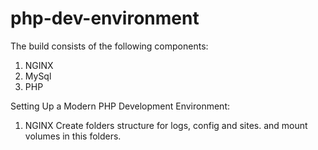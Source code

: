 # php-dev-environment

The build consists of the following components:
1. NGINX
2. MySql
3. PHP

Setting Up a Modern PHP Development Environment:
1. NGINX
Create folders structure for logs, config and sites. and mount volumes in this folders.
